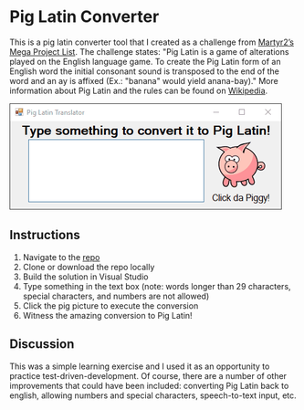 # Pig Latin Converter
This is a pig latin converter tool that I created as a challenge from [Martyr2’s Mega Project List](http://www.dreamincode.net/forums/topic/78802-martyr2s-mega-project-ideas-list/). The challenge states: "Pig Latin is a game of alterations played on the English language game. To create the Pig Latin form of an English word the initial consonant sound is transposed to the end of the word and an ay is affixed (Ex.: "banana" would yield anana-bay)." More information about Pig Latin and the rules can be found on [Wikipedia](https://en.wikipedia.org/wiki/Pig_Latin).

![GIF Demo of the Pig Latin converter in action!](https://github.com/MrEdWORD/PigLatin/blob/master/PigLatinDemo.gif)

## Instructions
1. Navigate to the [repo](https://github.com/MrEdWORD/PigLatin)
1. Clone or download the repo locally
1. Build the solution in Visual Studio
1. Type something in the text box (note: words longer than 29 characters, special characters, and numbers are not allowed)
1. Click the pig picture to execute the conversion
1. Witness the amazing conversion to Pig Latin!

## Discussion
This was a simple learning exercise and I used it as an opportunity to practice test-driven-development. Of course, there are a number of other improvements that could have been included: converting Pig Latin back to english, allowing numbers and special characters, speech-to-text input, etc.
